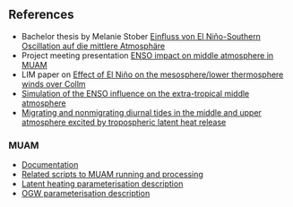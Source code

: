 ## References

- Bachelor thesis by Melanie Stober [Einfluss von El Niño-Southern Oscillation auf die mittlere Atmosphäre](https://github.com/VACILT/project_outputs/blob/master/theses/Bachelorarbeit_Stober.pdf)
- Project meeting presentation [ENSO impact on middle atmosphere in MUAM](https://github.com/VACILT/VACILT_presentations/blob/master/meeting_20200730/meeting_presentation_AK.pdf)
- LIM paper on [Effect of El Niño on the mesosphere/lower thermosphere winds over Collm](https://github.com/VACILT/Latent_heating_MUAM/blob/main/bib/Pages%20from%20LIM_Bd_55.pdf)
- [Simulation of the ENSO influence on the extra-tropical middle atmosphere](https://doi.org/10.1186/s40623-019-0987-9)
- [Migrating and nonmigrating diurnal tides in the middle and upper atmosphere excited by tropospheric latent heat release](https://github.com/VACILT/Latent_heating_MUAM/blob/main/bib/2001JD001236.pdf)

### MUAM
- [Documentation](https://github.com/VACILT/siberian_heat_wave/blob/main/bib/MUAM_Dokumentation.pdf)
- [Related scripts to MUAM running and processing](https://github.com/VACILT/MUAM_processing)
- [Latent heating parameterisation description](https://github.com/VACILT/Latent_heating_MUAM/blob/main/bib/Latent_heating%20translation.docx)
- [OGW parameterisation description](https://github.com/VACILT/Latent_heating_MUAM/blob/main/bib/OGW_parameterisation_for_Jakobi.doc)

